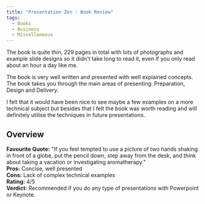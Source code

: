 ```yaml
---
title: "Presentation Zen : Book Review"
tags:
  - Books
  - Business
  - Miscellaneous
---
```


The book is quite thin, 229 pages in total with lots of photographs and example slide designs so it didn't take long to read it, even if you only read about an hour a day like me.

The book is very well written and presented with well explained concepts. The book takes you through the main areas of presenting: Preparation, Design and Delivery.

I felt that it would have been nice to see maybe a few examples on a more technical subject but besides that I felt the book was worth reading and will definitely utilise the techniques in future presentations.

## Overview ##

**Favourite Quote:** "If you feel tempted to use a picture of two hands shaking in front of a globe, put the pencil down, step away from the desk, and think about taking a vacation or investigating aromatherapy."    
**Pros:** Concise, well presented  
**Cons:** Lack of complex technical examples   
**Rating:** 4/5    
**Verdict:** Recommended if you do any type of presentations with Powerpoint or Keynote.
